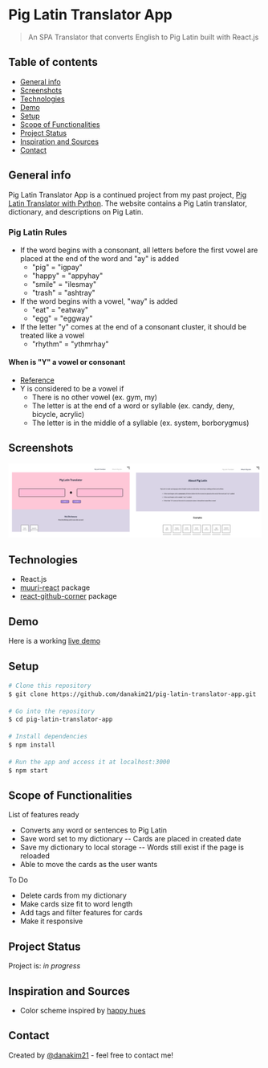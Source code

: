 # Pig Latin Translator App

> An SPA Translator that converts English to Pig Latin built with React.js

## Table of contents

- [General info](#general-info)
- [Screenshots](#screenshots)
- [Technologies](#technologies)
- [Demo](#demo)
- [Setup](#setup)
- [Scope of Functionalities](#scope-of-functionalities)
- [Project Status](#project-status)
- [Inspiration and Sources](#inspiration-and-sources)
- [Contact](#contact)

## General info

Pig Latin Translator App is a continued project from my past project, [Pig Latin Translator with Python](https://github.com/danakim21/pig-latin-translator). The website contains a Pig Latin translator, dictionary, and descriptions on Pig Latin.

### Pig Latin Rules

- If the word begins with a consonant, all letters before the first vowel are placed at the end of the word and "ay" is added
  - "pig" = "igpay"
  - "happy" = "appyhay"
  - "smile" = "ilesmay"
  - "trash" = "ashtray"
- If the word begins with a vowel, "way" is added
  - "eat" = "eatway"
  - "egg" = "eggway"
- If the letter "y" comes at the end of a consonant cluster, it should be treated like a vowel
  - "rhythm" = "ythmrhay"

#### When is "Y" a vowel or consonant

- [Reference](https://www.merriam-webster.com/words-at-play/why-y-is-sometimes-a-vowel-usage#:~:text=Y%20is%20considered%20to%20be,%2C%20deny%2C%20bicycle%2C%20acrylic.)
- Y is considered to be a vowel if
  - There is no other vowel (ex. gym, my)
  - The letter is at the end of a word or syllable (ex. candy, deny, bicycle, acrylic)
  - The letter is in the middle of a syllable (ex. system, borborygmus)

## Screenshots

![Pig Latin Translator Preview](./img/preview.png)

## Technologies

- React.js
- [muuri-react](https://github.com/Paol-imi/muuri-react) package
- [react-github-corner](https://github.com/skratchdot/react-github-corner) package

## Demo

Here is a working [live demo](https://danakim21.github.io/pig-latin-translator-app/#/)

## Setup

```sh
# Clone this repository
$ git clone https://github.com/danakim21/pig-latin-translator-app.git

# Go into the repository
$ cd pig-latin-translator-app

# Install dependencies
$ npm install

# Run the app and access it at localhost:3000
$ npm start
```

## Scope of Functionalities

List of features ready

- Converts any word or sentences to Pig Latin
- Save word set to my dictionary -- Cards are placed in created date
- Save my dictionary to local storage -- Words still exist if the page is reloaded
- Able to move the cards as the user wants

To Do

- Delete cards from my dictionary
- Make cards size fit to word length
- Add tags and filter features for cards
- Make it responsive

## Project Status

Project is: _in progress_

## Inspiration and Sources

- Color scheme inspired by [happy hues](https://www.happyhues.co/palettes/7)

## Contact

Created by [@danakim21](https://danakim21.github.io/) - feel free to contact me!
